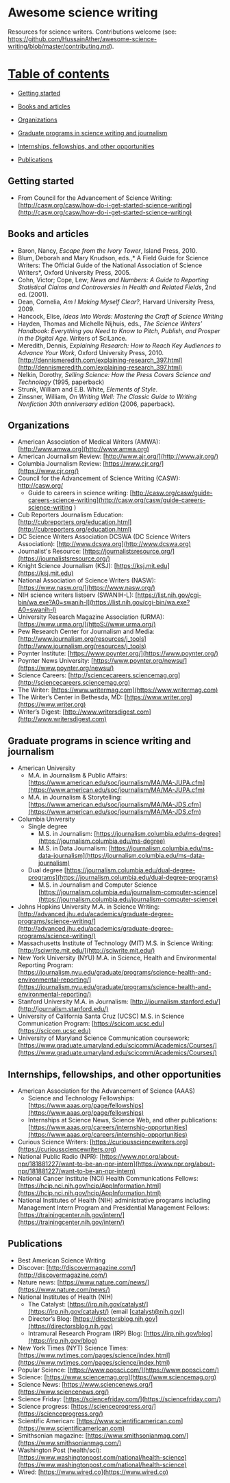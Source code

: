 # Awesome science writing

Resources for science writers. Contributions welcome (see: https://github.com/HussainAther/awesome-science-writing/blob/master/contributing.md).

# [Table of contents](#Table-of-contents)

*   [Getting started](#gettingstarted)

*   [Books and articles](#booksandarticles)

*   [Organizations](#organizations)

*   [Graduate programs in science writing and journalism](#graduateprogramsinsciencewritingandjournalism)

*   [Internships, fellowships, and other opportunities](#internshipsfellowshipsandotheropportunities)

*   [Publications](#publications)

## Getting started

*   From Council for the Advancement of Science Writing: [http://casw.org/casw/how-do-i-get-started-science-writing](http://casw.org/casw/how-do-i-get-started-science-writing)

## Books and articles

*   Baron, Nancy, _Escape from the Ivory Tower_, Island Press, 2010.
*   Blum, Deborah and Mary Knudson, eds.,* A Field Guide for Science Writers: The Official Guide of the National Association of Science Writers*, Oxford University Press, 2005\.
*   Cohn, Victor; Cope, Lew; _News and Numbers: A Guide to Reporting Statistical Claims and Controversies in Health and Related Fields_, 2nd ed. (2001).
*   Dean, Cornelia, _Am I Making Myself Clear?_, Harvard University Press, 2009.
*   Hancock, Elise, _Ideas Into Words: Mastering the Craft of Science Writing_
*   Hayden, Thomas and Michelle Nijhuis, eds., _The Science Writers’ Handbook: Everything you Need to Know to Pitch, Publish, and Prosper in the Digital Age_. Writers of SciLance.
*   Meredith, Dennis, _Explaining Research: How to Reach Key Audiences to Advance Your Work_, Oxford University Press, 2010\. [http://dennismeredith.com/explaining-research_397.html](http://dennismeredith.com/explaining-research_397.html)
*   Nelkin, Dorothy, _Selling Science: How the Press Covers Science and Technology_ (1995, paperback)
*   Strunk, William and E.B. White, _Elements of Style_.
*   Zinssner, William, _On Writing Well: The Classic Guide to Writing Nonfiction 30th anniversary edition_ (2006, paperback).

## Organizations

*   American Association of Medical Writers (AMWA): [http://www.amwa.org](http://www.amwa.org)
*   American Journalism Review: [http://www.ajr.org/](http://www.ajr.org/)
*   Columbia Journalism Review: [https://www.cjr.org/](https://www.cjr.org/)
*   Council for the Advancement of Science Writing (CASW): http://casw.org/
    *   Guide to careers in science writing: [http://casw.org/casw/guide-careers-science-writing](http://casw.org/casw/guide-careers-science-writing )
*   Cub Reporters Journalism Education: [http://cubreporters.org/education.html](http://cubreporters.org/education.html)
*   DC Science Writers Association DCSWA (DC Science Writers Association): [http://www.dcswa.org](http://www.dcswa.org)
*   Journalist's Resource: [https://journalistsresource.org/](https://journalistsresource.org/)
*   Knight Science Journalism (KSJ): [https://ksj.mit.edu](https://ksj.mit.edu)
*   National Association of Science Writers (NASW): [https://www.nasw.org/](https://www.nasw.org/)
*   NIH science writers listserv (SWANIH-L): [https://list.nih.gov/cgi-bin/wa.exe?A0=swanih-l](https://list.nih.gov/cgi-bin/wa.exe?A0=swanih-l)
*   University Research Magazine Association (URMA): [https://www.urma.org/](httpS://www.urma.org/)
*   Pew Research Center for Journalism and Media: [http://www.journalism.org/resources/j_tools](http://www.journalism.org/resources/j_tools)
*   Poynter Institute: [https://www.poynter.org/](https://www.poynter.org/)
*   Poynter News University: [https://www.poynter.org/newsu/](https://www.poynter.org/newsu/)
*   Science Careers: [http://sciencecareers.sciencemag.org](http://sciencecareers.sciencemag.org)
*   The Writer: [https://www.writermag.com](https://www.writermag.com)
*   The Writer’s Center in Bethesda, MD: [https://www.writer.org](https://www.writer.org)
*   Writer’s Digest: [http://www.writersdigest.com](http://www.writersdigest.com)

## Graduate programs in science writing and journalism

*   American University
    *   M.A. in Journalism & Public Affairs: [https://www.american.edu/soc/journalism/MA/MA-JUPA.cfm](https://www.american.edu/soc/journalism/MA/MA-JUPA.cfm)
    *   M.A. in Journalism & Storytelling: [https://www.american.edu/soc/journalism/MA/MA-JDS.cfm](https://www.american.edu/soc/journalism/MA/MA-JDS.cfm)
*   Columbia University
    *   Single degree
        *   M.S. in Journalism: [https://journalism.columbia.edu/ms-degree](https://journalism.columbia.edu/ms-degree)
        *   M.S. in Data Journalism: [https://journalism.columbia.edu/ms-data-journalism](https://journalism.columbia.edu/ms-data-journalism)
    *   Dual degree [https://journalism.columbia.edu/dual-degree-programs](https://journalism.columbia.edu/dual-degree-programs)
        *   M.S. in Journalism and Computer Science [https://journalism.columbia.edu/journalism-computer-science](https://journalism.columbia.edu/journalism-computer-science)
*   Johns Hopkins University M.A. in Science Writing: [http://advanced.jhu.edu/academics/graduate-degree-programs/science-writing/](http://advanced.jhu.edu/academics/graduate-degree-programs/science-writing/)
*   Massachusetts Institute of Technology (MIT) M.S. in Science Writing: [http://sciwrite.mit.edu/](http://sciwrite.mit.edu/)
*   New York University (NYU) M.A. in Science, Health and Environmental Reporting Program: [https://journalism.nyu.edu/graduate/programs/science-health-and-environmental-reporting/](https://journalism.nyu.edu/graduate/programs/science-health-and-environmental-reporting/)
*   Stanford University M.A. in Journalism: [http://journalism.stanford.edu/](http://journalism.stanford.edu/)
*   University of California Santa Cruz (UCSC) M.S. in Science Communication Program: [https://scicom.ucsc.edu](https://scicom.ucsc.edu)
*   University of Maryland Science Communication coursework: [https://www.graduate.umaryland.edu/scicomm/Academics/Courses/](https://www.graduate.umaryland.edu/scicomm/Academics/Courses/)

## Internships, fellowships, and other opportunities

*   American Association for the Advancement of Science (AAAS)
    *   Science and Technology Fellowships: [https://www.aaas.org/page/fellowships](https://www.aaas.org/page/fellowships)
    *   Internships at Science News, Science Web, and other publications: [https://www.aaas.org/careers/internship-opportunities](https://www.aaas.org/careers/internship-opportunities)
*   Curious Science Writers: [https://curioussciencewriters.org](https://curioussciencewriters.org)
*   National Public Radio (NPR): [https://www.npr.org/about-npr/181881227/want-to-be-an-npr-intern](https://www.npr.org/about-npr/181881227/want-to-be-an-npr-intern)
*   National Cancer Institute (NCI) Health Communications Fellows: [https://hcip.nci.nih.gov/hcip/AppInformation.html](https://hcip.nci.nih.gov/hcip/AppInformation.html)
*   National Institutes of Health (NIH) administrative programs including Management Intern Program and Presidential Management Fellows: [https://trainingcenter.nih.gov/intern/](https://trainingcenter.nih.gov/intern/)

## Publications

*   Best American Science Writing
*   Discover: [http://discovermagazine.com/](http://discovermagazine.com/)
*   Nature news: [https://www.nature.com/news/](https://www.nature.com/news/)
*   National Institutes of Health (NIH)
    *   The Catalyst: [https://irp.nih.gov/catalyst/](https://irp.nih.gov/catalyst/) (email [catalyst@nih.gov])
    *   Director’s Blog: [https://directorsblog.nih.gov](https://directorsblog.nih.gov)
    *   Intramural Research Program (IRP) Blog: [https://irp.nih.gov/blog](https://irp.nih.gov/blog)
*   New York Times (NYT) Science Times: [https://www.nytimes.com/pages/science/index.html](https://www.nytimes.com/pages/science/index.html)
*   Popular Science: [https://www.popsci.com/](https://www.popsci.com/)
*   Science: [https://www.sciencemag.org](https://www.sciencemag.org)
*   Science News: [https://www.sciencenews.org/](https://www.sciencenews.org/)
*   Science Friday: [https://sciencefriday.com/](https://sciencefriday.com/)
*   Science progress: [https://scienceprogress.org/](https://scienceprogress.org/)
*   Scientific American: [https://www.scientificamerican.com](https://www.scientificamerican.com)
*   Smithsonian magazine: [https://www.smithsonianmag.com/](https://www.smithsonianmag.com/)
*   Washington Post (health/sci): [https://www.washingtonpost.com/national/health-science](https://www.washingtonpost.com/national/health-science)
*   Wired: [https://www.wired.co](https://www.wired.co)

